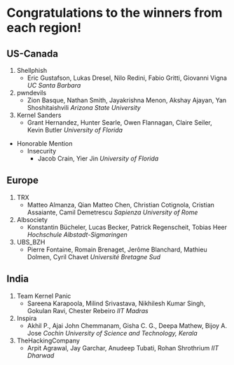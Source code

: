 # Congratulations to the winners from each region!

## US-Canada
1. Shellphish
    - Eric Gustafson, Lukas Dresel, Nilo Redini, Fabio Gritti, Giovanni Vigna *UC Santa Barbara*
2. pwndevils
    - Zion Basque, Nathan Smith, Jayakrishna Menon, Akshay Ajayan, Yan Shoshitaishvili *Arizona State University*
3. Kernel Sanders
    - Grant Hernandez, Hunter Searle, Owen Flannagan, Claire Seiler, Kevin Butler *University of Florida*
- Honorable Mention
    - Insecurity
      - Jacob Crain, Yier Jin *University of Florida*

## Europe
1. TRX
    - Matteo Almanza, Qian Matteo Chen, Christian Cotignola, Cristian Assaiante, Camil Demetrescu *Sapienza University of Rome*
2. Albsociety
    - Konstantin Bücheler, Lucas Becker, Patrick Regenscheit, Tobias Heer *Hochschule Albstadt-Sigmaringen*
3. UBS_BZH
    - Pierre Fontaine, Romain Brenaget, Jerôme Blanchard, Mathieu Dolmen, Cyril Chavet  *Université Bretagne Sud*

## India
1. Team Kernel Panic
    - Sareena Karapoola, Milind Srivastava, Nikhilesh Kumar Singh, Gokulan Ravi, Chester Rebeiro *IIT Madras*
2. Inspira
    - Akhil P., Ajai John Chemmanam, Gisha C. G., Deepa Mathew, Bijoy A. Jose *Cochin University of Science and Technology, Kerala*
3. TheHackingCompany
    - Arpit Agrawal, Jay Garchar, Anudeep Tubati, Rohan Shrothrium *IIT Dharwad*
